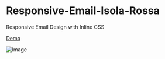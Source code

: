 # Responsive-Email-Isola-Rossa
Responsive Email Design with Inline CSS

[Demo](https://responsive-email-isola-rossa.herokuapp.com/)

![Image](https://thumb.ibb.co/nDkUC6/Isola_Rossa_Email_Template.png[/img)

